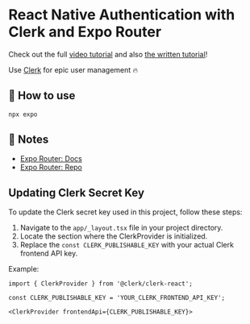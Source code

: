 # React Native Authentication with Clerk and Expo Router

Check out the full [video tutorial](https://www.youtube.com/watch?v=zh6Sc1flK2g) and also [the written tutorial](https://galaxies.dev/react-native-authentication-clerk)!

Use [Clerk](https://clerk.com/?utm_source=sponsorship&utm_medium=video&utm_campaign=simong&utm_content=08_15_2023) for epic user management 🔥

## 🚀 How to use

```sh
npx expo
```

## 📝 Notes

- [Expo Router: Docs](https://expo.github.io/router)
- [Expo Router: Repo](https://github.com/expo/router)

## Updating Clerk Secret Key

To update the Clerk secret key used in this project, follow these steps:

1. Navigate to the `app/_layout.tsx` file in your project directory.
2. Locate the section where the ClerkProvider is initialized.
3. Replace the `const CLERK_PUBLISHABLE_KEY` with your actual Clerk frontend API key.

Example:

```tsx
import { ClerkProvider } from '@clerk/clerk-react';

const CLERK_PUBLISHABLE_KEY = 'YOUR_CLERK_FRONTEND_API_KEY';

<ClerkProvider frontendApi={CLERK_PUBLISHABLE_KEY}>

